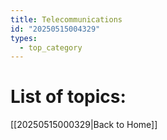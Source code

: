 ```yaml
---
title: Telecommunications
id: "20250515004329"
types:
  - top_category
---
```


# List of topics:

[[20250515000329|Back to Home]]
